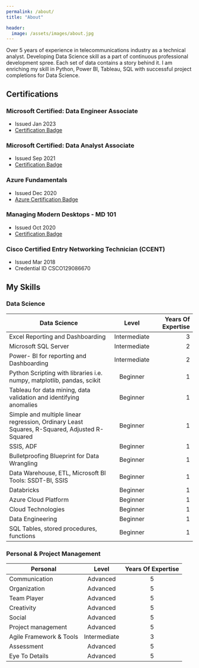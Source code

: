 ```yaml
---
permalink: /about/
title: "About"

header:
  image: /assets/images/about.jpg
---
```


Over 5 years of experience in telecommunications industry as a technical analyst. Developing Data Science skill as a part of continuous professional development spree. Each set of data contains a story behind it. I am enriching my skill in Python, Power BI, Tableau, SQL with successful project completions for Data Science.

## Certifications

### Microsoft Certified: Data Engineer Associate				
* Issued Jan 2023						      			
* [Certification Badge](https://www.credly.com/badges/d6511da8-e2cc-4d2d-ae06-d891dd3cbade)

### Microsoft Certified: Data Analyst Associate				
* Issued Sep 2021						      			
* [Certification Badge](https://www.credly.com/badges/57c320c0-fce7-4eb9-886d-f2ace3312899)

### Azure Fundamentals				
* Issued Dec 2020						      			
* [Azure Certification Badge](https://www.credly.com/badges/83502229-5297-47ea-9836-e36a30cde3d8?source=linked_in_profile)

### Managing Modern Desktops - MD 101
* Issued Oct 2020
* [Certification Badge](https://www.credly.com/badges/a8c1c4f6-ad66-4c8c-b9ca-1dfe3889bfcc?source=linked_in_profile)

### Cisco Certified Entry Networking Technician (CCENT)
* Issued Mar 2018
* Credential ID CSCO129086670

## My Skills

### Data Science

| Data Science                                                                                  | Level                  | Years Of Expertise               |
| --------------------------------------------------------------------------------------------- |:----------------------:| --------------------------------:|
| Excel Reporting and Dashboarding                                                              | Intermediate           | 3                                |
| Microsoft SQL Server                                                                          | Intermediate           | 2                                |
| Power- BI for reporting and Dashboarding                                                      | Intermediate           | 2                                |
| Python Scripting with libraries i.e. numpy, matplotlib, pandas, scikit                        | Beginner               | 1                                |
| Tableau for data mining, data validation and identifying anomalies                            | Beginner               | 1                                |
| Simple and multiple linear regression, Ordinary Least Squares, R-Squared, Adjusted R-Squared  | Beginner               | 1                                |  
| SSIS, ADF                                                                                     | Beginner               | 1                                |
| Bulletproofing Blueprint for Data Wrangling                                                   | Beginner               | 1                                |
| Data Warehouse, ETL, Microsoft BI Tools: SSDT-BI, SSIS                                        | Beginner               | 1                                | 
| Databricks                                                                                    | Beginner               | 1                                |
| Azure Cloud Platform					                                                                | Beginner               | 1                                | 
| Cloud Technologies								                                                            | Beginner               | 1                                |
| Data Engineering                                                                              | Beginner               | 1                                |
| SQL Tables, stored procedures, functions				                                              | Beginner               | 1                                | 




### Personal & Project Management
 
| Personal                                                                                    | Level                            | Years Of Expertise               |
| ------------------------------------------------------------------------------------------- |:--------------------------------:| :-------------------------------:|
| Communication                                                                               | Advanced                         | 5                               |
| Organization                                                                                | Advanced                         | 5                               |
| Team Player  	                                                                              | Advanced                         | 5                               |
| Creativity                                                                                  | Advanced                         | 5                               |
| Social                                                                                      | Advanced                         | 5                               |
| Project management                                                                          | Advanced                         | 5                               |
| Agile Framework & Tools                                                                     | Intermediate                     | 3                               |
| Assessment                                                                                  | Advanced                         | 5                               |
| Eye To Details                                                                              | Advanced                         | 5                               |





  
